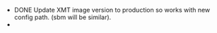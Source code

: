 - DONE Update XMT image version to production so works with new config path.  (sbm will be similar).
-